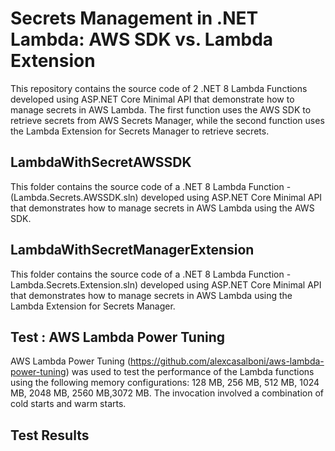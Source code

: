 # Secrets Management in .NET Lambda: AWS SDK vs. Lambda Extension

This repository contains the source code of 2 .NET 8 Lambda Functions developed using ASP.NET Core Minimal API that demonstrate how to manage secrets in AWS Lambda. 
The first function uses the AWS SDK to retrieve secrets from AWS Secrets Manager, while the second function uses the Lambda Extension for Secrets Manager 
to retrieve secrets.


## LambdaWithSecretAWSSDK ##

This folder contains the source code of a .NET 8 Lambda Function - (Lambda.Secrets.AWSSDK.sln) developed using ASP.NET Core Minimal API 
that demonstrates how to manage secrets in AWS Lambda using the AWS SDK.

## LambdaWithSecretManagerExtension ###

This folder contains the source code of a .NET 8 Lambda Function - Lambda.Secrets.Extension.sln) developed using ASP.NET Core Minimal API that demonstrates how 
to manage secrets in AWS Lambda using the Lambda Extension for Secrets Manager.

## Test : AWS Lambda Power Tuning ###
AWS Lambda Power Tuning (https://github.com/alexcasalboni/aws-lambda-power-tuning) was used to test the performance of the Lambda functions using 
the following memory configurations: 128 MB, 256 MB, 512 MB, 1024 MB, 2048 MB, 2560 MB,3072 MB.  The invocation involved a combination of cold starts and warm starts.

## Test Results ###
